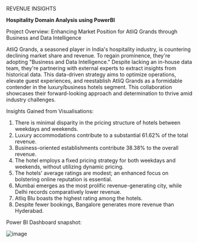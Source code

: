 REVENUE INSIGHTS

**Hospitality Domain Analysis using PowerBI**

Project Overview: Enhancing Market Position for AtliQ Grands through Business and Data Intelligence

AtliQ Grands, a seasoned player in India's hospitality industry, is countering declining market share and revenue. To regain prominence, they're adopting "Business and Data Intelligence." Despite lacking an in-house data team, they're partnering with external experts to extract insights from historical data. This data-driven strategy aims to optimize operations, elevate guest experiences, and reestablish AtliQ Grands as a formidable contender in the luxury/business hotels segment. This collaboration showcases their forward-looking approach and determination to thrive amid industry challenges.

Insights Gained from Visualisations:

1. There is minimal disparity in the pricing structure of hotels between weekdays and weekends.
2. Luxury accommodations contribute to a substantial 61.62% of the total revenue.
3. Business-oriented establishments contribute 38.38% to the overall revenue.
4. The hotel employs a fixed pricing strategy for both weekdays and weekends, without utilizing dynamic pricing.
5. The hotels' average ratings are modest; an enhanced focus on bolstering online reputation is essential.
6. Mumbai emerges as the most prolific revenue-generating city, while Delhi records comparatively lower revenue.
7. Atliq Blu boasts the highest rating among the hotels.
8. Despite fewer bookings, Bangalore generates more revenue than Hyderabad.

Power BI Dashboard snapshot:

![image](https://github.com/Rishi0403/Revenue-insights-in-Hospitality-Domain/assets/140383667/79786aaa-3642-4ba9-829d-e6e4ae29b1f8)

